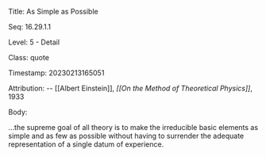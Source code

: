 Title:  As Simple as Possible

Seq:    16.29.1.1

Level:  5 - Detail

Class:  quote

Timestamp: 20230213165051

Attribution: -- [[Albert Einstein]], *[[On the Method of Theoretical Physics]]*, 1933

Body:

...the supreme goal of all theory is to make the irreducible basic elements as simple and as few as possible without having to surrender the adequate representation of a single datum of experience.

